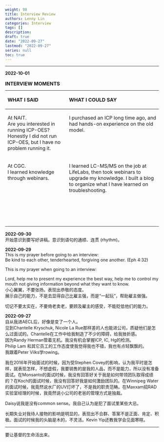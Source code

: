 ```yaml
---
weight: 98
title: Interview Review
authors: Lenny Lin
categories: Interview
tags: []
description: 
draft: true
date: "2022-09-27"
lastmod: "2022-09-27"
series: null
toc: true
---
```



<!--more-->
---

**2022-10-01**  

<table style="width:100%;">
<caption style="text-align:left", align = "top"><b>INTERVIEW MOMENTS</b></caption>
<colgroup><col style="width: 40%" /><col style="width: 60%" />
</colgroup>
<thead>
  <tr VALIGN=TOP style="text-align:left"  class="header">
    <th><p>WHAT I SAID</p></th>
    <th><p>WHAT I COULD SAY</p></th>
  </tr>
</thead>
<tbody VALIGN=TOP>
  <tr class="odd">
    <td><p>At NAIT. <br>Are you interested in running ICP-OES? Honestly I did not run ICP-OES, but I have no problem running it.
    </p></td>
    <td><p>I purchased an ICP long time ago, and had hands-on experience on the old model.
    </p></td>
  </tr>
  <tr class="even">
    <td><p>At CGC. <br>I learned knowledge through webinars.
    </p></td>
    <td><p>I learned LC-MS/MS on the job at LifeLabs, then took webinars to upgrade my knowledge. I built a blog to organize what I have learned on troubleshooting.
    </p></td>
  </tr>
  <tr class="odd">
    <td><p>
    </p></td>
    <td><p>
    </p></td>
  </tr>
  <tr class="even">
    <td><p>
    </p></td>
    <td><p>
    </p></td>
  </tr>
  </tr>
  <tr class="odd">
    <td><p>
    </p></td>
    <td><p>
    </p></td>
  </tr>
  <tr class="even">
    <td><p>
    </p></td>
    <td><p>
    </p></td>
  </tr>
</tbody>
</table>


**2022-09-30**  
开始意识到要写好讲稿。意识到语句的通顺、连贯 (rhythm)。

**2022-09-29**  
This is my prayer before going to an interview:  
Be kind to each other, tenderhearted, forgiving one another. (Eph 4:32)  

This is my prayer when going to an interview:  

Lord, help me to present my experience the best way, help me to control my mouth not giving information beyond what they want to know.    
小心翼翼，不要张扬。表现出恭敬的态度。  
展示自己的能力，不是去显得自己比雇主强，而是“一起玩”，帮助雇主做强。

切记不要太实在，不要倚老卖老，要顾及雇主的感受，不能贬低他们的能力。



**2022-09-27**  
自从我进AECL后，好像是变了一个人。  
见到Chantelle Kryschuk, Nicole La Rue那样差的人也能进公司，质疑他们是怎么过面试的。Chantelle在工作中给我制造了不少的障碍，给我挫折感。  
因为Randy Herman管着无机。我没有机会掌握ICP, IC, Hg的检测。  
Philip Lam 和其它员工的工作态度使我觉得我也不错，我也有点轻飘飘的。  
我跟着Peter Vilks学rowing。

我在2016年开始面试的时候，因为受Stephen Covey的影响，认为我平时是怎样，就表现怎样，不想虚假，我要销售的是我的人品，而不是能力，所以没有准备面试。在Monsanto的面试时候，我没有回答好关于我是如何带领团队取得成绩的？在Koch的面试时候，我没有回答好我是如何激励团队的。在Winnipeg Water的面试时候，我竟然说水厂的UV灯坏了，不是我的职责范畴。在Maxxam招RAD实验室经理的时候，我竟然说小公司的老爸的管理方式是独裁。  

Daisy说我是没有common sense。我自己认为是犯了面试里某些大忌。



长期失业对我待人接物的影响是明显的，表现出不合群、答案不是正面、肯定、积极。面试的时候我的头脑是木的，不灵活。Kevin Yip还教我学会见面寒暄。

---
要让基督的生命活出来。